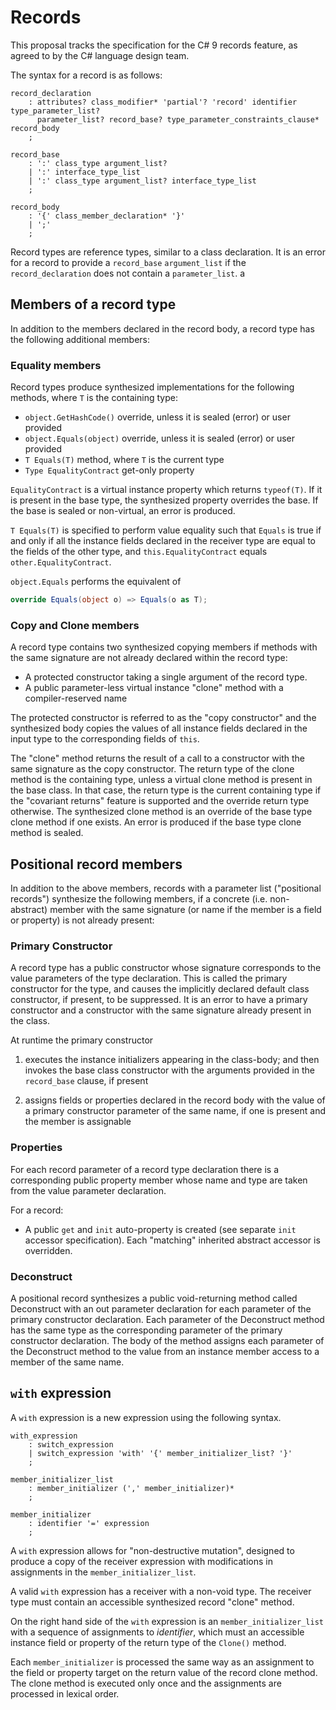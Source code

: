
# Records

This proposal tracks the specification for the C# 9 records feature, as agreed to by the C#
language design team.

The syntax for a record is as follows:

```antlr
record_declaration
    : attributes? class_modifier* 'partial'? 'record' identifier type_parameter_list?
      parameter_list? record_base? type_parameter_constraints_clause* record_body
    ;

record_base
    : ':' class_type argument_list?
    | ':' interface_type_list
    | ':' class_type argument_list? interface_type_list
    ;

record_body
    : '{' class_member_declaration* '}'
    | ';'
    ;
```

Record types are reference types, similar to a class declaration. It is an error for a record to provide
a `record_base` `argument_list` if the `record_declaration` does not contain a `parameter_list`.
a 

## Members of a record type

In addition to the members declared in the record body, a record type has the following additional members:

### Equality members

Record types produce synthesized implementations for the following methods, where `T` is the
containing type:

* `object.GetHashCode()` override, unless it is sealed (error) or user provided
* `object.Equals(object)` override, unless it is sealed (error) or user provided
* `T Equals(T)` method, where `T` is the current type
* `Type EqualityContract` get-only property

`EqualityContract` is a virtual instance property which returns `typeof(T)`. If it
is present in the base type, the synthesized property overrides the base. If the base
is sealed or non-virtual, an error is produced.

`T Equals(T)` is specified to perform value equality such that `Equals` is true if and only if
all the instance fields declared in the receiver type are equal to the fields of the other type,
and `this.EqualityContract` equals `other.EqualityContract`.

`object.Equals` performs the equivalent of

```C#
override Equals(object o) => Equals(o as T);
```

### Copy and Clone members

A record type contains two synthesized copying members if methods with the same
signature are not already declared within the record type:

* A protected constructor taking a single argument of the record type.
* A public parameter-less virtual instance "clone" method with a compiler-reserved name

The protected constructor is referred to as the "copy constructor" and the synthesized
body copies the values of all instance fields declared in the input type to the corresponding
fields of `this`.

The "clone" method returns the result of a call to a constructor with the same signature as the
copy constructor. The return type of the clone method is the containing type, unless a virtual
clone method is present in the base class. In that case, the return type is the current containing
type if the "covariant returns" feature is supported and the override return type otherwise. The
synthesized clone method is an override of the base type clone method if one exists. An error is
produced if the base type clone method is sealed.

## Positional record members

In addition to the above members, records with a parameter list ("positional records") synthesize
the following members, if a concrete (i.e. non-abstract) member with the same signature (or name
if the member is a field or property) is not already present:

### Primary Constructor

A record type has a public constructor whose signature corresponds to the value parameters of the
type declaration. This is called the primary constructor for the type, and causes the implicitly
declared default class constructor, if present, to be suppressed. It is an error to have a primary
constructor and a constructor with the same signature already present in the class.

At runtime the primary constructor

1. executes the instance initializers appearing in the class-body; and then
   invokes the base class constructor with the arguments provided in the `record_base` clause, if present

1. assigns fields or properties declared in the record body with the value of a primary constructor
   parameter of the same name, if one is present and the member is assignable

### Properties

For each record parameter of a record type declaration there is a corresponding public property
member whose name and type are taken from the value parameter declaration.

For a record:

* A public `get` and `init` auto-property is created (see separate `init` accessor specification).
  Each "matching" inherited abstract accessor is overridden.

### Deconstruct

A positional record synthesizes a public void-returning method called Deconstruct with an out
parameter declaration for each parameter of the primary constructor declaration. Each parameter
of the Deconstruct method has the same type as the corresponding parameter of the primary
constructor declaration. The body of the method assigns each parameter of the Deconstruct method
to the value from an instance member access to a member of the same name.

## `with` expression

A `with` expression is a new expression using the following syntax.

```antlr
with_expression
    : switch_expression
    | switch_expression 'with' '{' member_initializer_list? '}'
    ;

member_initializer_list
    : member_initializer (',' member_initializer)*
    ;

member_initializer
    : identifier '=' expression
    ;
```

A `with` expression allows for "non-destructive mutation", designed to
produce a copy of the receiver expression with modifications in assignments
in the `member_initializer_list`.

A valid `with` expression has a receiver with a non-void type. The receiver type must contain an
accessible synthesized record "clone" method.

On the right hand side of the `with` expression is an `member_initializer_list` with a sequence
of assignments to *identifier*, which must an accessible instance field or property of the return
type of the `Clone()` method.

Each `member_initializer` is processed the same way as an assignment to the field or property
target on the return value of the record clone method. The clone method is executed only once
and the assignments are processed in lexical order.
